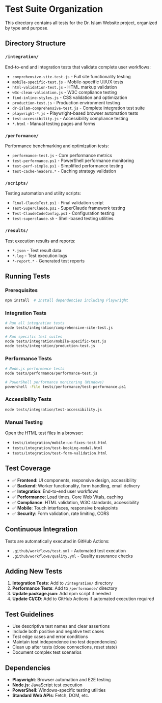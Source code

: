 # Test Suite Organization

This directory contains all tests for the Dr. Islam Website project, organized by type and purpose.

## Directory Structure

### `/integration/`
End-to-end and integration tests that validate complete user workflows:
- `comprehensive-site-test.js` - Full site functionality testing
- `mobile-specific-test.js` - Mobile-specific UI/UX tests
- `html-validation-test.js` - HTML markup validation
- `w3c-clean-validation.js` - W3C compliance testing
- `find-inline-styles.js` - CSS validation and optimization
- `production-test.js` - Production environment testing
- `dr-islam-comprehensive-test.js` - Complete integration test suite
- `playwright-*.js` - Playwright-based browser automation tests
- `test-accessibility.js` - Accessibility compliance testing
- `*.html` - Manual testing pages and forms

### `/performance/`
Performance benchmarking and optimization tests:
- `performance-test.js` - Core performance metrics
- `test-performance.ps1` - PowerShell performance monitoring
- `test-perf-simple.ps1` - Simplified performance testing
- `test-cache-headers.*` - Caching strategy validation

### `/scripts/`
Testing automation and utility scripts:
- `Final-ClaudeTest.ps1` - Final validation script
- `Test-SuperClaude.ps1` - SuperClaude framework testing
- `Test-ClaudeCodeConfig.ps1` - Configuration testing
- `test-superclaude.sh` - Shell-based testing utilities

### `/results/`
Test execution results and reports:
- `*.json` - Test result data
- `*.log` - Test execution logs
- `*-report.*` - Generated test reports

## Running Tests

### Prerequisites
```bash
npm install  # Install dependencies including Playwright
```

### Integration Tests
```bash
# Run all integration tests
node tests/integration/comprehensive-site-test.js

# Run specific test suites
node tests/integration/mobile-specific-test.js
node tests/integration/production-test.js
```

### Performance Tests
```bash
# Node.js performance tests
node tests/performance/performance-test.js

# PowerShell performance monitoring (Windows)
powershell -File tests/performance/test-performance.ps1
```

### Accessibility Tests
```bash
node tests/integration/test-accessibility.js
```

### Manual Testing
Open the HTML test files in a browser:
- `tests/integration/mobile-ux-fixes-test.html`
- `tests/integration/test-booking-modal.html`
- `tests/integration/test-form-validation.html`

## Test Coverage

- ✅ **Frontend**: UI components, responsive design, accessibility
- ✅ **Backend**: Worker functionality, form handling, email delivery  
- ✅ **Integration**: End-to-end user workflows
- ✅ **Performance**: Load times, Core Web Vitals, caching
- ✅ **Compliance**: HTML validation, W3C standards, accessibility
- ✅ **Mobile**: Touch interfaces, responsive breakpoints
- ✅ **Security**: Form validation, rate limiting, CORS

## Continuous Integration

Tests are automatically executed in GitHub Actions:
- `.github/workflows/test.yml` - Automated test execution
- `.github/workflows/quality.yml` - Quality assurance checks

## Adding New Tests

1. **Integration Tests**: Add to `/integration/` directory
2. **Performance Tests**: Add to `/performance/` directory  
3. **Update package.json**: Add npm script if needed
4. **Update CI/CD**: Add to GitHub Actions if automated execution required

## Test Guidelines

- Use descriptive test names and clear assertions
- Include both positive and negative test cases
- Test edge cases and error conditions
- Maintain test independence (no test dependencies)
- Clean up after tests (close connections, reset state)
- Document complex test scenarios

## Dependencies

- **Playwright**: Browser automation and E2E testing
- **Node.js**: JavaScript test execution
- **PowerShell**: Windows-specific testing utilities
- **Standard Web APIs**: Fetch, DOM, etc.